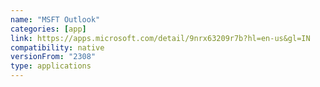 ```yaml
---
name: "MSFT Outlook"
categories: [app]
link: https://apps.microsoft.com/detail/9nrx63209r7b?hl=en-us&gl=IN
compatibility: native
versionFrom: "2308"
type: applications
---
```


